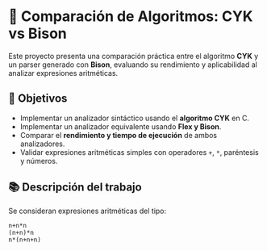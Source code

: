 # 🧠 Comparación de Algoritmos: CYK vs Bison

Este proyecto presenta una comparación práctica entre el algoritmo **CYK** y un parser generado con **Bison**, evaluando su rendimiento y aplicabilidad al analizar expresiones aritméticas.

## 🎯 Objetivos

- Implementar un analizador sintáctico usando el **algoritmo CYK** en C.
- Implementar un analizador equivalente usando **Flex y Bison**.
- Comparar el **rendimiento y tiempo de ejecución** de ambos analizadores.
- Validar expresiones aritméticas simples con operadores `+`, `*`, paréntesis y números.

## 📚 Descripción del trabajo

Se consideran expresiones aritméticas del tipo:

```plaintext
n+n*n
(n+n)*n
n*(n+n+n)
